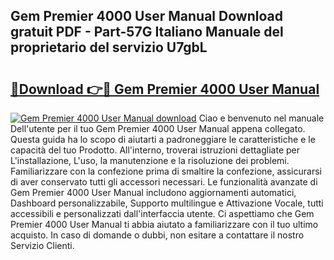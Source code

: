 ## Gem Premier 4000 User Manual Download gratuit PDF - Part-57G Italiano Manuale del proprietario del servizio U7gbL

# <h2><a href="http://dff1978.blite.top/?on=Gem+Premier+4000+User+Manual">🔗Download 👉🔴 Gem Premier 4000 User Manual</a></h2>

[![Gem Premier 4000 User Manual download](https://i.imgur.com/lujVjoI.png)](http://dff1978.blite.top/?on=Gem+Premier+4000+User+Manual)
Ciao e benvenuto nel manuale Dell'utente per il tuo Gem Premier 4000 User Manual appena collegato. Questa guida ha lo scopo di aiutarti a padroneggiare le caratteristiche e le capacità del tuo Prodotto. All'interno, troverai istruzioni dettagliate per L'installazione, L'uso, la manutenzione e la risoluzione dei problemi. Familiarizzare con la confezione prima di smaltire la confezione, assicurarsi di aver conservato tutti gli accessori necessari. Le funzionalità avanzate di Gem Premier 4000 User Manual includono aggiornamenti automatici, Dashboard personalizzabile, Supporto multilingue e Attivazione Vocale, tutti accessibili e personalizzati dall'interfaccia utente. Ci aspettiamo che Gem Premier 4000 User Manual ti abbia aiutato a familiarizzare con il tuo ultimo acquisto. In caso di domande o dubbi, non esitare a contattare il nostro Servizio Clienti.
